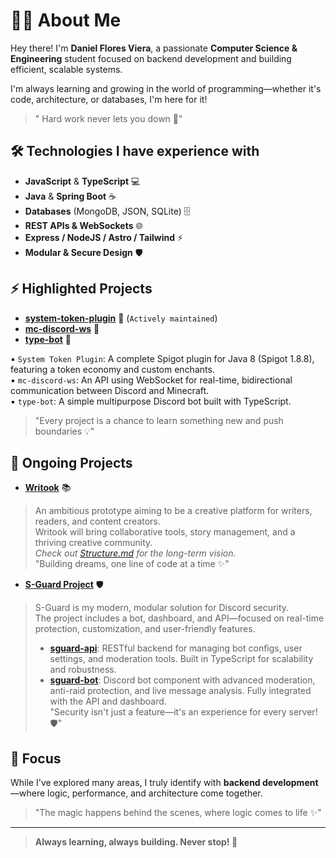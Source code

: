 # 👨‍💻 About Me

Hey there! I'm **Daniel Flores Viera**, a passionate **Computer Science & Engineering** student focused on backend development and building efficient, scalable systems.

I'm always learning and growing in the world of programming—whether it's code, architecture, or databases, I'm here for it!  
> " Hard work never lets you down 🚀"

## 🛠️ Technologies I have experience with

- **JavaScript** & **TypeScript** 💻
- **Java** & **Spring Boot** ☕
- **Databases** (MongoDB, JSON, SQLite) 🗄️
- **REST APIs & WebSockets** 🌐
- **Express / NodeJS / Astro / Tailwind** ⚡
- **Modular & Secure Design** 🛡️

## ⚡ Highlighted Projects

- [**system-token-plugin**](https://github.com/danielvflores/system-token-plugin) 🔧 (`Actively maintained`)
- [**mc-discord-ws**](https://github.com/danielvflores/discord-api-connection) 🌉
- [**type-bot**](https://github.com/danielvflores/type-bot) 🤖

▪︎ `System Token Plugin`: A complete Spigot plugin for Java 8 (Spigot 1.8.8), featuring a token economy and custom enchants.<br>
▪︎ `mc-discord-ws`: An API using WebSocket for real-time, bidirectional communication between Discord and Minecraft.<br>
▪︎ `type-bot`: A simple multipurpose Discord bot built with TypeScript.<br>
> "Every project is a chance to learn something new and push boundaries 💡"

## 🚧 Ongoing Projects

- [**Writook**](https://github.com/danielvflores/Writook) 📚  
> An ambitious prototype aiming to be a creative platform for writers, readers, and content creators.  
> Writook will bring collaborative tools, story management, and a thriving creative community.  
> _Check out [Structure.md](https://github.com/danielvflores/Writook/blob/main/Structure.md) for the long-term vision._  
> "Building dreams, one line of code at a time ✨"

- [**S-Guard Project**](https://github.com/danielvflores/sguard-api) 🛡️  
> S-Guard is my modern, modular solution for Discord security.  
> The project includes a bot, dashboard, and API—focused on real-time protection, customization, and user-friendly features.  
> - [**sguard-api**](https://github.com/danielvflores/sguard-api): RESTful backend for managing bot configs, user settings, and moderation tools. Built in TypeScript for scalability and robustness.<br>
> - [**sguard-bot**](https://github.com/danielvflores/sguard-bot): Discord bot component with advanced moderation, anti-raid protection, and live message analysis. Fully integrated with the API and dashboard.<br>
> "Security isn't just a feature—it's an experience for every server! 🛡️"

## 🎯 Focus

While I've explored many areas, I truly identify with **backend development**—where logic, performance, and architecture come together.
> "The magic happens behind the scenes, where logic comes to life ✨"

---

> **Always learning, always building. Never stop! 🚀**
